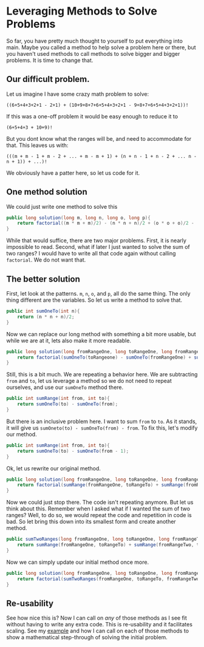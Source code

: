 # Leveraging Methods to Solve Problems
So far, you have pretty much thought to yourself to put everything into main. Maybe you called a method to help solve a problem here or there, but you haven't used methods to call methods to solve bigger and bigger problems. It is time to change that.

## Our difficult problem.
Let us imagine I have some crazy math problem to solve:

	((6+5+4+3+2+1 - 2+1) + (10+9+8+7+6+5+4+3+2+1 - 9+8+7+6+5+4+3+2+1))!
	
If this was a one-off problem it would be easy enough to reduce it to 

	(6+5+4+3 + 10+9)!
	
But you dont know what the ranges will be, and need to accommodate for that. This leaves us with:

	(((m + m - 1 + m - 2 + ... + m - m + 1) + (n + n - 1 + n - 2 + ... n - n + 1)) + ...)!
	
We obviously have a patter here, so let us code for it.

## One method solution
We could just write one method to solve this

```java
public long solution(long m, long n, long o, long p){
	return factorial((m * m + m)/2) - (n * n + n)/2 + (o * o + o)/2 - (p * p + p)/2));
}
```
	
While that would suffice, there are two major problems. First, it is nearly impossible to read. Second, what if later I just wanted to solve the sum of two ranges? I would have to write all that code again without calling `factorial`. We do not want that. 

## The better solution
First, let look at the patterns. `m`, `n`, `o`, and `p`, all do the same thing. The only thing different are the variables. So let us write a method to solve that.

```java
public int sumOneTo(int n){
	return (n * n + n)/2;
}
```
				
Now we can replace our long method with something a bit more usable, but while we are at it, lets also make it more readable.

```java
public long solution(long fromRangeOne, long toRangeOne, long fromRangeTwo, long toRangeTwo){
	return factorial(sumOneTo(toRangeone) - sumOneTo(fromRangeOne) + sumOneTo(toRangeTwo) - sumOneTo(fromRangeTwo));
}
```
				
Still, this is a bit much. We are repeating a behavior here. We are subtracting `from` and `to`, let us leverage a method so we do not need to repeat ourselves, and use our `sumOneTo` method there.

```java
public int sumRange(int from, int to){
	return sumOneTo(to) - sumOneTo(from);
}
```
				
But there is an inclusive problem here. I want to sum `from` to `to`. As it stands, it will give us `sumOneto(to) - sumOneTo(from) - from`. To fix this, let's modify our method.
 
```java
public int sumRange(int from, int to){
	return sumOneTo(to) - sumOneTo(from - 1);
}
```
	
Ok, let us rewrite our original method.

```java
public long solution(long fromRangeOne, long toRangeOne, long fromRangeTwo, long toRangeTwo){
	return factorial(sumRange(fromRangeOne, toRangeTo) + sumRange(fromRangeTwo, toRangeTwo));
}
```
				
Now we could just stop there. The code isn't repeating anymore. But let us think about this. Remember when I asked what if I wanted the sum of two ranges? Well, to do so, we would repeat the code and repetition in code is bad. So let bring this down into its smallest form and create another method.

```java
public sumTwoRanges(long fromRangeOne, long toRangeOne, long fromRangeTwo, long toRangeTwo){
	return sumRange(fromRangeOne, toRangeTo) + sumRange(fromRangeTwo, toRangeTwo));
}
```
	
Now we can simply update our initial method once more.

```java
public long solution(long fromRangeOne, long toRangeOne, long fromRangeTwo, long toRangeTwo){
	return factorial(sumTwoRanges(fromRangeOne, toRangeTo, fromRangeTwo, toRangeTwo));
}
```
		
## Re-usability
See how nice this is? Now I can call on *any* of those methods as I see fit without having to write any extra code. This is re-usability and it facilitates scaling. See my [example](LeverageMethod.java) and how I can call on each of those methods to show a mathematical step-through of solving the initial problem.